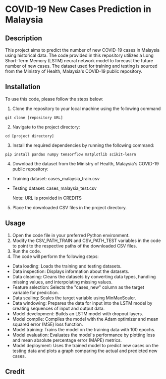 # COVID-19 New Cases Prediction in Malaysia

## Description
This project aims to predict the number of new COVID-19 cases in Malaysia using historical data. The code provided in this repository utilizes a Long Short-Term Memory (LSTM) neural network model to forecast the future number of new cases. The dataset used for training and testing is sourced from the Ministry of Health, Malaysia's COVID-19 public repository.

## Installation
To use this code, please follow the steps below:

1. Clone the repository to your local machine using the following command

```
git clone [repository URL]
```

2. Navigate to the project directory:

```
cd [project directory]
```

3. Install the required dependencies by running the following command:

```
pip install pandas numpy tensorflow matplotlib scikit-learn
```

4. Download the dataset from the Ministry of Health, Malaysia's COVID-19 public repository:

- Training dataset: cases_malaysia_train.csv
- Testing dataset: cases_malaysia_test.csv

  Note: URL is provided in CREDITS

5. Place the downloaded CSV files in the project directory.

## Usage
1. Open the code file in your preferred Python environment.
2. Modify the CSV_PATH_TRAIN and CSV_PATH_TEST variables in the code to point to the respective paths of the downloaded CSV files.
3. Run the code.
4. The code will perform the following steps:
- Data loading: Loads the training and testing datasets.
- Data inspection: Displays information about the datasets.
- Data cleaning: Cleans the datasets by converting data types, handling missing values, and interpolating missing values.
- Feature selection: Selects the "cases_new" column as the target variable for prediction.
- Data scaling: Scales the target variable using MinMaxScaler.
- Data windowing: Prepares the data for input into the LSTM model by creating sequences of input and output data.
- Model development: Builds an LSTM model with dropout layers.
- Model compile: Compiles the model with the Adam optimizer and mean squared error (MSE) loss function.
- Model training: Trains the model on the training data with 100 epochs.
- Model evaluation: Evaluates the model's performance by plotting loss and mean absolute percentage error (MAPE) metrics.
- Model deployment: Uses the trained model to predict new cases on the testing data and plots a graph comparing the actual and predicted new cases.








## Credit















